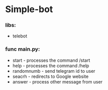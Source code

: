 # Simple-bot #
### libs:
* telebot

### func main.py:
* start - processes the command /start
* help - processes the command /help
* randomnumb - send telegram id to user
* seacrh - redirects to Google website
* answer - process other message from user